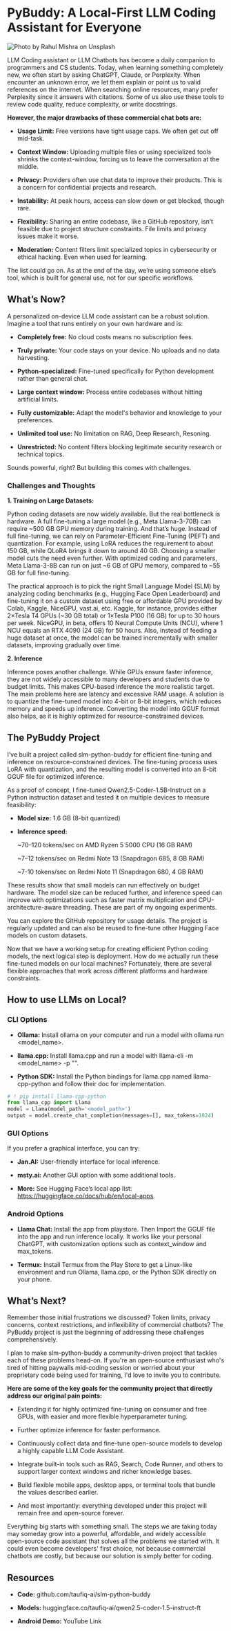 # PyBuddy: A Local-First LLM Coding Assistant for Everyone

![Photo by <a href="https://unsplash.com/@rahuulmiishra?utm_content=creditCopyText&utm_medium=referral&utm_source=unsplash">Rahul Mishra</a> on <a href="https://unsplash.com/photos/a-computer-monitor-sitting-on-top-of-a-desk-7vNPUkY3gg4?utm_content=creditCopyText&utm_medium=referral&utm_source=unsplash">Unsplash</a>](</assets/img/blog/pybuddy-thumbnail.jpg>)

LLM Coding assistant or LLM Chatbots has become a daily companion to programmers and CS students. Today, when learning something completely new, we often start by asking ChatGPT, Claude, or Perplexity. When encounter an unknown error, we let them explain or point us to valid references on the internet. When searching online resources, many prefer Perplexity since it answers with citations. Some of us also use these tools to review code quality, reduce complexity, or write docstrings.

**However, the major drawbacks of these commercial chat bots are:**  

- **Usage Limit:** Free versions have tight usage caps. We often get cut off mid-task.

- **Context Window:** Uploading multiple files or using specialized tools shrinks the context-window, forcing us to leave the conversation at the middle.

- **Privacy:** Providers often use chat data to improve their products. This is a concern for confidential projects and research.

- **Instability:** At peak hours, access can slow down or get blocked, though rare.

- **Flexibility:** Sharing an entire codebase, like a GitHub repository, isn’t feasible due to project structure constraints. File limits and privacy issues make it worse.

- **Moderation:** Content filters limit specialized topics in cybersecurity or ethical hacking. Even when used for learning.

The list could go on. As at the end of the day, we’re using someone else’s tool, which is built for general use, not for our specific workflows.

## What’s Now?

A personalized on-device LLM code assistant can be a robust solution. Imagine a tool that runs entirely on your own hardware and is:

- **Completely free:** No cloud costs means no subscription fees.

- **Truly private:** Your code stays on your device. No uploads and no data harvesting.

- **Python-specialized:** Fine-tuned specifically for Python development rather than general chat.

- **Large context window:** Process entire codebases without hitting artificial limits.

- **Fully customizable:** Adapt the model's behavior and knowledge to your preferences.

- **Unlimited tool use:** No limitation on RAG, Deep Research, Resoning.

- **Unrestricted:** No content filters blocking legitimate security research or technical topics.

Sounds powerful, right? But building this comes with challenges.

### Challenges and Thoughts

**1. Training on Large Datasets:**

Python coding datasets are now widely available. But the real bottleneck is hardware. A full fine-tuning a large model (e.g., Meta Llama-3-70B) can require ~500 GB GPU memory during training. And that’s huge. Instead of full fine-tuning, we can rely on Parameter-Efficient Fine-Tuning (PEFT) and quantization. For example, using LoRA reduces the requirement to about 150 GB, while QLoRA brings it down to around 40 GB. Choosing a smaller model cuts the need even further. With optimized coding and parameters, Meta Llama-3-8B can run on just ~6 GB of GPU memory, compared to ~55 GB for full fine-tuning.

The practical approach is to pick the right Small Language Model (SLM) by analyzing coding benchmarks (e.g., Hugging Face Open Leaderboard) and fine-tuning it on a custom dataset using free or affordable GPU provided by Colab, Kaggle, NiceGPU, vast.ai, etc. Kaggle, for instance, provides either 2×Tesla T4 GPUs (~30 GB total) or 1×Tesla P100 (16 GB) for up to 30 hours per week. NiceGPU, in beta, offers 10 Neural Compute Units (NCU), where 1 NCU equals an RTX 4090 (24 GB) for 50 hours. Also, instead of feeding a huge dataset at once, the model can be trained incrementally with smaller datasets, improving gradually over time.

**2. Inference**

Inference poses another challenge. While GPUs ensure faster inference, they are not widely accessible to many developers and students due to budget limits. This makes CPU-based inference the more realistic target. The main problems here are latency and excessive RAM usage. A solution is to quantize the fine-tuned model into 4-bit or 8-bit integers, which reduces memory and speeds up inference. Converting the model into GGUF format also helps, as it is highly optimized for resource-constrained devices.

## The PyBuddy Project

I’ve built a project called slm-python-buddy for efficient fine-tuning and inference on resource-constrained devices. The fine-tuning process uses LoRA with quantization, and the resulting model is converted into an 8-bit GGUF file for optimized inference.

As a proof of concept, I fine-tuned Qwen2.5-Coder-1.5B-Instruct on a Python instruction dataset and tested it on multiple devices to measure feasibility:

- **Model size:** 1.6 GB (8-bit quantized)

- **Inference speed:**

    ~70–120 tokens/sec on AMD Ryzen 5 5000 CPU (16 GB RAM)

    ~7–12 tokens/sec on Redmi Note 13 (Snapdragon 685, 8 GB RAM)

    ~7-10 tokens/sec on Redmi Note 11 (Snapdragon 680, 4 GB RAM)

These results show that small models can run effectively on budget hardware. The model size can be reduced further, and inference speed can improve with optimizations such as faster matrix multiplication and CPU-architecture-aware threading. These are part of my ongoing experiments.

You can explore the GitHub repository for usage details. The project is regularly updated and can also be reused to fine-tune other Hugging Face models on custom datasets.

Now that we have a working setup for creating efficient Python coding models, the next logical step is deployment. How do we actually run these fine-tuned models on our local machines? Fortunately, there are several flexible approaches that work across different platforms and hardware constraints.

## How to use LLMs on Local?

### CLI Options

- **Ollama:** Install ollama on your computer and run a model with ollama run <model_name>.

- **llama.cpp:** Install llama.cpp and run a model with llama-cli -m <model_name> -p "<prompt>".

- **Python SDK:** Install the Python bindings for llama.cpp named llama-cpp-python and follow their doc for implementation.

```py
# ! pip install llama-cpp-python
from llama_cpp import Llama
model = Llama(model_path='<model_path>')
output = model.create_chat_completion(messages=[], max_tokens=1024)
```

### GUI Options

If you prefer a graphical interface, you can try:

- **Jan.AI:** User-friendly interface for local inference.

- **msty.ai:** Another GUI option with some additional tools.

- **More:** See Hugging Face’s local app list: https://huggingface.co/docs/hub/en/local-apps.

### Android Options

- **Llama Chat:** Install the app from playstore. Then Import the GGUF file into the app and run inference locally. It works like your personal ChatGPT, with customization options such as context_window and max_tokens.

- **Termux:** Install Termux from the Play Store to get a Linux-like environment and run Ollama, llama.cpp, or the Python SDK directly on your phone.

## What’s Next?

Remember those initial frustrations we discussed? Token limits, privacy concerns, context restrictions, and inflexibility of commercial chatbots? The PyBuddy project is just the beginning of addressing these challenges comprehensively.

I plan to make slm-python-buddy a community-driven project that tackles each of these problems head-on. If you're an open-source enthusiast who's tired of hitting paywalls mid-coding session or worried about your proprietary code being used for training, I'd love to invite you to contribute.

**Here are some of the key goals for the community project that directly address our original pain points:**

- Extending it for highly optimized fine-tuning on consumer and free GPUs, with easier and more flexible hyperparameter tuning.

- Further optimize inference for faster performance.

- Continuously collect data and fine-tune open-source models to develop a highly capable LLM Code Assistant.

- Integrate built-in tools such as RAG, Search, Code Runner, and others to support larger context windows and richer knowledge bases.

- Build flexible mobile apps, desktop apps, or terminal tools that bundle the values described earlier.

- And most importantly: everything developed under this project will remain free and open-source forever.

Everything big starts with something small. The steps we are taking today may someday grow into a powerful, affordable, and widely accessible open-source code assistant that solves all the problems we started with. It could even become developers' first choice, not because commercial chatbots are costly, but because our solution is simply better for coding.

## Resources

- **Code:** github.com/taufiq-ai/slm-python-buddy

- **Models:** huggingface.co/taufiq-ai/qwen2.5-coder-1.5-instruct-ft

- **Android Demo:** YouTube Link